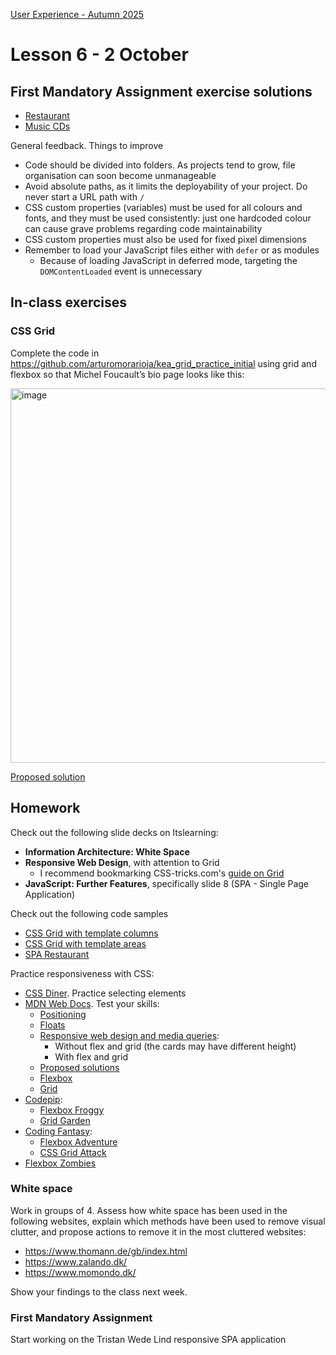 [User Experience - Autumn 2025](https://github.com/arturomorarioja-kea/WD_UX_E25/blob/main/README.md)

# Lesson 6 - 2 October

## First Mandatory Assignment exercise solutions
- [Restaurant](https://github.com/arturomorarioja/kea_css_restaurant_solution)
- [Music CDs](https://github.com/arturomorarioja/kea_js_music_cds_solution)

General feedback. Things to improve
- Code should be divided into folders. As projects tend to grow, file organisation can soon become unmanageable
- Avoid absolute paths, as it limits the deployability of your project. Do never start a URL path with `/`
- CSS custom properties (variables) must be used for all colours and fonts, and they must be used consistently: just one hardcoded colour can cause grave problems regarding code maintainability
- CSS custom properties must also be used for fixed pixel dimensions
- Remember to load your JavaScript files either with `defer` or as modules
  - Because of loading JavaScript in deferred mode, targeting the `DOMContentLoaded` event is unnecessary

## In-class exercises

### CSS Grid
Complete the code in https://github.com/arturomorarioja/kea_grid_practice_initial using grid and flexbox so that Michel Foucault’s bio page looks like this:

<img width="1024" height="599" alt="image" src="https://github.com/user-attachments/assets/a00e4ffe-bf34-461e-8062-4147948a35a0" />

[Proposed solution](https://github.com/arturomorarioja/kea_grid_practice)

## Homework
Check out the following slide decks on Itslearning:
- **Information Architecture: White Space**
- **Responsive Web Design**, with attention to Grid
  - I recommend bookmarking CSS-tricks.com's [guide on Grid](https://css-tricks.com/snippets/css/complete-guide-grid/)
- **JavaScript: Further Features**, specifically slide 8 (SPA - Single Page Application)

Check out the following code samples

- [CSS Grid with template columns](https://codepen.io/arturomorarioja/pen/wvRmrjj)
- [CSS Grid with template areas](https://codepen.io/arturomorarioja/pen/LYXyVXJ)
- [SPA Restaurant](https://github.com/arturomorarioja/css_restaurant_spa)

Practice responsiveness with CSS:
- [CSS Diner](https://flukeout.github.io/). Practice selecting elements
- [MDN Web Docs](https://developer.mozilla.org/en-US/). Test your skills:
  - [Positioning](https://developer.mozilla.org/en-US/docs/Learn/CSS/CSS_layout/Position_skills)
  - [Floats](https://developer.mozilla.org/en-US/docs/Learn/CSS/CSS_layout/Floats_skills)
  - [Responsive web design and media queries](https://developer.mozilla.org/en-US/docs/Learn/CSS/CSS_layout/rwd_skills):
    - Without flex and grid (the cards may have different height)
    - With flex and grid
  - [Proposed solutions](https://codepen.io/collection/NqBvMy)
  - [Flexbox](https://developer.mozilla.org/en-US/docs/Learn/CSS/CSS_layout/Flexbox_skills)
  - [Grid](https://developer.mozilla.org/en-US/docs/Learn/CSS/CSS_layout/Grid_skills)
- [Codepip](https://codepip.com/):
  - [Flexbox Froggy](https://flexboxfroggy.com/)
  - [Grid Garden](https://cssgridgarden.com/)
- [Coding Fantasy](https://codingfantasy.com/):
  - [Flexbox Adventure](https://codingfantasy.com/games/flexboxadventure)
  - [CSS Grid Attack](https://codingfantasy.com/games/css-grid-attack)
- [Flexbox Zombies](https://flexboxzombies.com/)

### White space
Work in groups of 4. Assess how white space has been used in the following websites, explain which methods have been used to remove visual clutter, and propose actions to remove it in the most cluttered websites:
- https://www.thomann.de/gb/index.html
- https://www.zalando.dk/
- https://www.momondo.dk/

Show your findings to the class next week.

### First Mandatory Assignment
Start working on the Tristan Wede Lind responsive SPA application
